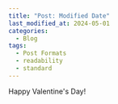 ```yaml
---
title: "Post: Modified Date"
last_modified_at: 2024-05-01
categories:
  - Blog
tags:
  - Post Formats
  - readability
  - standard
---
```


Happy Valentine's Day! 
